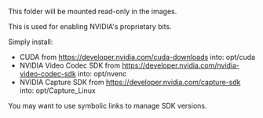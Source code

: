 This folder will be mounted read-only in the images.

This is used for enabling NVIDIA's proprietary bits.

Simply install:
* CUDA from https://developer.nvidia.com/cuda-downloads into:
opt/cuda
* NVIDIA Video Codec SDK from https://developer.nvidia.com/nvidia-video-codec-sdk into:
opt/nvenc
* NVIDIA Capture SDK from https://developer.nvidia.com/capture-sdk into:
opt/Capture_Linux

You may want to use symbolic links to manage SDK versions.
